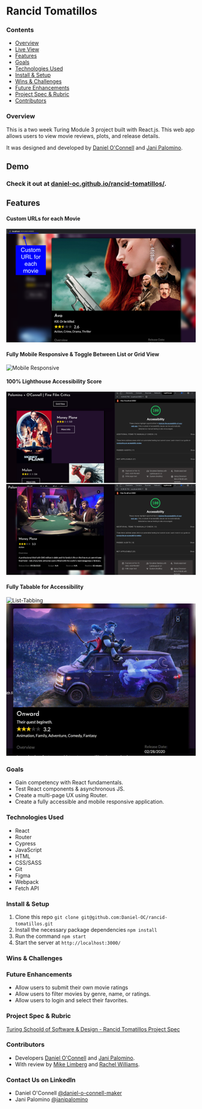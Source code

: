 # Rancid Tomatillos

### Contents
 - [Overview](https://github.com/Daniel-OC/rancid-tomatillos#overview)
 - [Live View](https://github.com/Daniel-OC/rancid-tomatillos#demo)
 - [Features](https://github.com/Daniel-OC/rancid-tomatillos#fully-mobile-responsive)
 - [Goals](https://github.com/Daniel-OC/rancid-tomatillos#goals)
 - [Technologies Used](https://github.com/Daniel-OC/rancid-tomatillos#technologies-used)
 - [Install & Setup](https://github.com/Daniel-OC/rancid-tomatillos#install-&-setup)
 - [Wins & Challenges](https://github.com/Daniel-OC/rancid-tomatillos#wins-&-challenges)
 - [Future Enhancements](https://github.com/Daniel-OC/rancid-tomatillos#future-enhancements)
 - [Project Spec & Rubric](https://github.com/Daniel-OC/rancid-tomatillos#project-spec-&-rubric)
 - [Contributors](https://github.com/Daniel-OC/rancid-tomatillos#contributors)

### Overview
This is a two week Turing Module 3 project built with React.js. This web app allows users to view movie reviews, plots, and release details.

It was designed and developed by [Daniel O'Connell](https://github.com/Daniel-OC) and [Jani Palomino](https://github.com/janitastic).

## Demo

### Check it out at [daniel-oc.github.io/rancid-tomatillos/](https://daniel-oc.github.io/rancid-tomatillos/).

## Features

#### Custom URLs for each Movie

![Movie URLs](https://github.com/Daniel-OC/rancid-tomatillos/blob/main/docs/modal-url.png)

#### Fully Mobile Responsive & Toggle Between List or Grid View

![Mobile Responsive](https://github.com/Daniel-OC/rancid-tomatillos/blob/main/docs/mobile-responsive.gif)

#### 100% Lighthouse Accessibility Score

![List-Lighthouse-Score](https://github.com/Daniel-OC/rancid-tomatillos/blob/main/docs/list-lighthouse.png)
![Modal-Lighthouse-Score](https://github.com/Daniel-OC/rancid-tomatillos/blob/main/docs/modal-lighthouse.png)

#### Fully Tabable for Accessibility

![List-Tabbing](https://github.com/Daniel-OC/rancid-tomatillos/blob/main/docs/list-tabbing.gif)
![Modal-Tabbing](https://github.com/Daniel-OC/rancid-tomatillos/blob/main/docs/modal-tabbing.gif)

### Goals

- Gain competency with React fundamentals.
- Test React components & asynchronous JS.
- Create a multi-page UX using Router.
- Create a fully accessible and mobile responsive application.

### Technologies Used
- React
- Router
- Cypress
- JavaScript
- HTML
- CSS/SASS
- Git
- Figma
- Webpack
- Fetch API

### Install & Setup
1. Clone this repo `git clone git@github.com:Daniel-OC/rancid-tomatillos.git`
2. Install the necessary package dependencies `npm install`
3. Run the command `npm start`
4. Start the server at `http://localhost:3000/`

### Wins & Challenges

### Future Enhancements
- Allow users to submit their own movie ratings
- Allow users to filter movies by genre, name, or ratings.
- Allow users to login and select their favorites.

### Project Spec & Rubric
[Turing Schoold of Software & Design - Rancid Tomatillos Project Spec](https://frontend.turing.edu/projects/module-3/rancid-tomatillos-v3.html)

### Contributors
- Developers [Daniel O'Connell](https://github.com/Daniel-OC) and [Jani Palomino](https://github.com/janitastic).
- With review by [Mike Limberg](https://github.com/mlimberg) and [Rachel Williams](https://github.com/rwilliams659).

### Contact Us on LinkedIn
- Daniel O'Connell [@daniel-o-connell-maker](https://www.linkedin.com/in/daniel-o-connell-maker/)
- Jani Palomino [@janipalomino](https://www.linkedin.com/in/janipalomino/)

